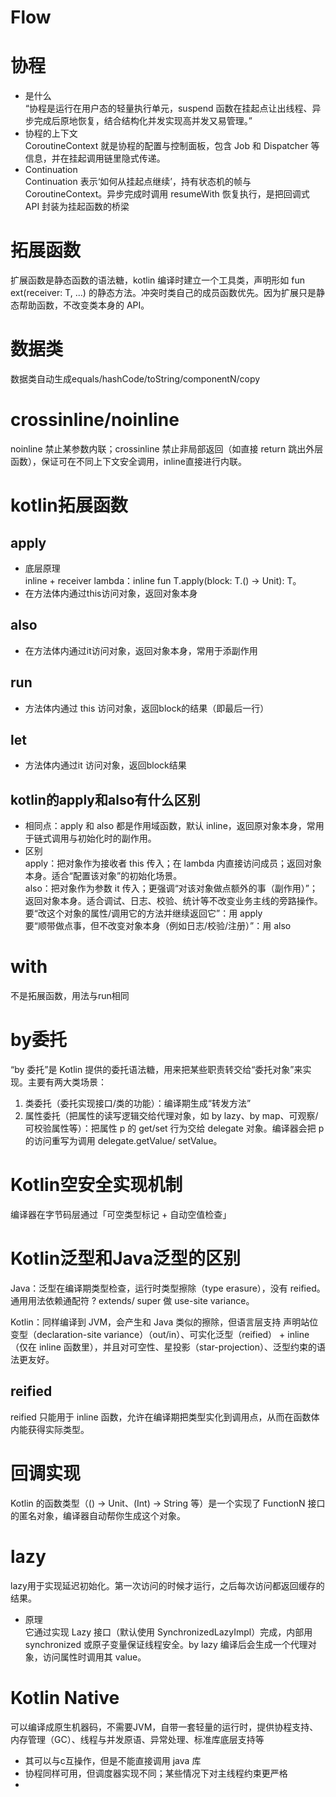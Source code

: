 # Flow   
# 协程  
-  是什么    
    “协程是运行在用户态的轻量执行单元，suspend 函数在挂起点让出线程、异步完成后原地恢复，结合结构化并发实现高并发又易管理。”
- 协程的上下文  
    CoroutineContext 就是协程的配置与控制面板，包含 Job 和 Dispatcher 等信息，并在挂起调用链里隐式传递。  
- Continuation  
    Continuation 表示‘如何从挂起点继续’，持有状态机的帧与 CoroutineContext。异步完成时调用 resumeWith 恢复执行，是把回调式 API 封装为挂起函数的桥梁  

# 拓展函数  
扩展函数是静态函数的语法糖，kotlin 编译时建立一个工具类，声明形如 fun ext(receiver: T, ...) 的静态方法。冲突时类自己的成员函数优先。因为扩展只是静态帮助函数，不改变类本身的 API。

# 数据类  
数据类自动生成equals/hashCode/toString/componentN/copy

# crossinline/noinline 
noinline 禁止某参数内联；crossinline 禁止非局部返回（如直接 return 跳出外层函数），保证可在不同上下文安全调用，inline直接进行内联。

# kotlin拓展函数
## apply
- 底层原理  
 inline + receiver lambda：inline fun <T> T.apply(block: T.() -> Unit): T。
- 在方法体内通过this访问对象，返回对象本身
## also  
- 在方法体内通过it访问对象，返回对象本身，常用于添副作用
## run
- 方法体内通过 this 访问对象，返回block的结果（即最后一行）
## let
- 方法体内通过it 访问对象，返回block结果

 ## kotlin的apply和also有什么区别
 - 相同点：apply 和 also 都是作用域函数，默认 inline，返回原对象本身，常用于链式调用与初始化时的副作用。
 - 区别  
    apply：把对象作为接收者 this 传入；在 lambda 内直接访问成员；返回对象本身。适合“配置该对象”的初始化场景。  
    also：把对象作为参数 it 传入；更强调“对该对象做点额外的事（副作用）”；返回对象本身。适合调试、日志、校验、统计等不改变业务主线的旁路操作。     
要“改这个对象的属性/调用它的方法并继续返回它”：用 apply  
要“顺带做点事，但不改变对象本身（例如日志/校验/注册）”：用 also

# with
不是拓展函数，用法与run相同

# by委托  
“by 委托”是 Kotlin 提供的委托语法糖，用来把某些职责转交给“委托对象”来实现。主要有两大类场景：
1. 类委托（委托实现接口/类的功能）：编译期生成“转发方法”
2. 属性委托（把属性的读写逻辑交给代理对象，如 by lazy、by map、可观察/可校验属性等）：把属性 p 的 get/set 行为交给 delegate 对象。编译器会把 p 的访问重写为调用 delegate.getValue/ setValue。  

# Kotlin空安全实现机制  
编译器在字节码层通过「可空类型标记 + 自动空值检查」  

# Kotlin泛型和Java泛型的区别
Java：泛型在编译期类型检查，运行时类型擦除（type erasure），没有 reified。通用用法依赖通配符 ? extends/ super 做 use-site variance。

Kotlin：同样编译到 JVM，会产生和 Java 类似的擦除，但语言层支持 声明站位变型（declaration-site variance）（out/in）、可实化泛型（reified） + inline（仅在 inline 函数里），并且对可空性、星投影（star-projection）、泛型约束的语法更友好。  
## reified
reified 只能用于 inline 函数，允许在编译期把类型实化到调用点，从而在函数体内能获得实际类型。

# 回调实现  
Kotlin 的函数类型（() -> Unit、(Int) -> String 等）是一个实现了 FunctionN 接口的匿名对象，编译器自动帮你生成这个对象。  

# lazy  
lazy用于实现延迟初始化。第一次访问的时候才运行，之后每次访问都返回缓存的结果。
- 原理  
它通过实现 Lazy<T> 接口（默认使用 SynchronizedLazyImpl）完成，内部用 synchronized 或原子变量保证线程安全。by lazy 编译后会生成一个代理对象，访问属性时调用其 value。

# Kotlin Native
可以编译成原生机器码，不需要JVM，自带一套轻量的运行时，提供协程支持、内存管理（GC）、线程与并发原语、异常处理、标准库底层支持等
- 其可以与c互操作，但是不能直接调用 java 库
- 协程同样可用，但调度器实现不同；某些情况下对主线程约束更严格
- 